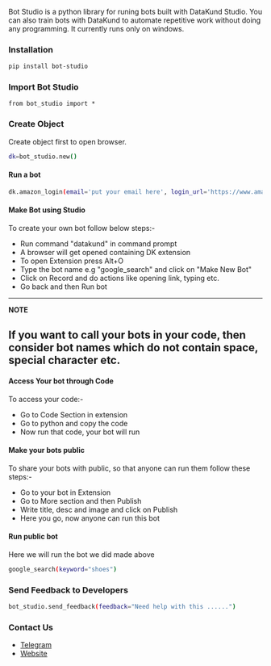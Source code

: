 Bot Studio is a python library for runing bots built with DataKund Studio.
You can also train bots with DataKund to automate repetitive work without doing any programming.
It currently runs only on windows.

### Installation
```sh
pip install bot-studio
```

### Import Bot Studio
```
from bot_studio import *
```

### Create Object
Create object first to open browser.
```sh
dk=bot_studio.new()
```

#### Run a bot
```sh
dk.amazon_login(email='put your email here', login_url='https://www.amazon.com/gp/sign-in.html', password='put password here')
```

#### Make Bot using Studio
To create your own bot follow below steps:-
* Run command "datakund" in command prompt
* A browser will get opened containing DK extension
* To open Extension press Alt+O
* Type the bot name e.g "google_search" and click on "Make New Bot"
* Click on Record and do actions like opening link, typing etc.
* Go back and then Run bot

---
**NOTE**

If you want to call your bots in your code, then consider bot names which do not contain space, special character etc.
---


#### Access Your bot through Code
To access your code:-
* Go to Code Section in extension
* Go to python and copy the code
* Now run that code, your bot will run

#### Make your bots public
To share your bots with public, so that anyone can run them follow these steps:-
* Go to your bot in Extension
* Go to More section and then Publish
* Write title, desc and image and click on Publish
* Here you go, now anyone can run this bot

#### Run public bot
Here we will run the bot we did made above
```sh
google_search(keyword="shoes")
```

### Send Feedback to Developers
```sh
bot_studio.send_feedback(feedback="Need help with this ......")
```

### Contact Us
* [Telegram](https://t.me/datakund)
* [Website](https://datakund.com)

